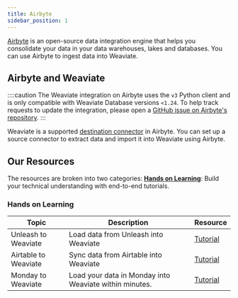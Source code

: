 ```yaml
---
title: Airbyte
sidebar_position: 1
---
```

[Airbyte](https://airbyte.com/) is an open-source data integration engine that helps you consolidate your data in your data warehouses, lakes and databases. You can use Airbyte to ingest data into Weaviate.


## Airbyte and Weaviate

::::caution
The Weaviate integration on Airbyte uses the `v3` Python client and is only compatible with Weaviate Database versions `<1.24`. To help track requests to update the integration, please open a [GitHub issue on Airbyte's repository](https://github.com/airbytehq/airbyte/issues?q=is%3Aissue%20state%3Aopen).
:::

Weaviate is a supported [destination connector](https://airbyte.com/connectors/weaviate) in Airbyte. You can set up a source connector to extract data and import it into Weaviate using Airbyte. 

## Our Resources 
The resources are broken into two categories: 
[**Hands on Learning**](#hands-on-learning): Build your technical understanding with end-to-end tutorials.

### Hands on Learning

| Topic | Description | Resource | 
| --- | --- | --- |
| Unleash to Weaviate | Load data from Unleash into Weaviate | [Tutorial](https://airbyte.com/how-to-sync/unleash-to-weaviate) |
| Airtable to Weaviate | Sync data from Airtable into Weaviate | [Tutorial](https://airbyte.com/how-to-sync/airtable-to-weaviate) |
| Monday to Weaviate | Load your data in Monday into Weaviate within minutes. | [Tutorial](https://airbyte.com/how-to-sync/monday-to-weaviate) |
